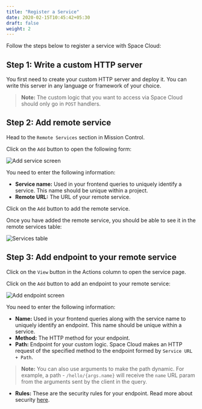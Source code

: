 ```yaml
---
title: "Register a Service"
date: 2020-02-15T10:45:42+05:30
draft: false
weight: 2
---
```


Follow the steps below to register a service with Space Cloud:

## Step 1: Write a custom HTTP server

You first need to create your custom HTTP server and deploy it. You can write this server in any language or framework of your choice. 

> **Note:** The custom logic that you want to access via Space Cloud should only go in `POST` handlers.

## Step 2: Add remote service

Head to the `Remote Services` section in Mission Control.

Click on the `Add` button to open the following form:

![Add service screen](/images/screenshots/add-service.png)

You need to enter the following information:

- **Service name:** Used in your frontend queries to uniquely identify a service. This name should be unique within a project.
- **Remote URL:** The URL of your remote service.

Click on the `Add` button to add the remote service. 

Once you have added the remote service, you should be able to see it in the remote services table:

![Services table](/images/screenshots/services.png)

## Step 3: Add endpoint to your remote service

Click on the `View` button in the Actions column to open the service page.

Click on the `Add` button to add an endpoint to your remote service:

![Add endpoint screen](/images/screenshots/add-endpoint.png)

You need to enter the following information:

- **Name:** Used in your frontend queries along with the service name to uniquely identify an endpoint. This name should be unique within a service. 
- **Method:** The HTTP method for your endpoint.
- **Path:** Endpoint for your custom logic. Space Cloud makes an HTTP request of the specified method to the endpoint formed by `Service URL + Path`.

> **Note:** You can also use arguments to make the path dynamic. For example, a path - `/hello/{args.name}` will receive the `name` URL param from the arguments sent by the client in the query.

- **Rules:** These are the security rules for your endpoint. Read more about security [here](/auth/authorization).